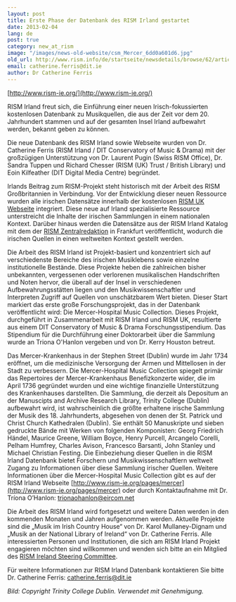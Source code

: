 ```yaml
---
layout: post
title: Erste Phase der Datenbank des RISM Irland gestartet
date: 2013-02-04
lang: de
post: true
category: new_at_rism
image: "/images/news-old-website/csm_Mercer_6dd0a601d6.jpg"
old_url: http://www.rism.info/de/startseite/newsdetails/browse/62/article/64/first-phase-of-the-rism-ireland-database-launched.html
email: catherine.ferris@dit.ie
author: Dr Catherine Ferris
---
```


[http://www.rism-ie.org/](http://www.rism-ie.org/)

RISM Irland freut sich, die Einführung einer neuen Irisch-fokussierten kostenlosen Datenbank zu Musikquellen, die aus der Zeit vor dem 20. Jahrhundert stammen und auf der gesamten Insel Irland aufbewahrt werden, bekannt geben zu können.

Die neue Datenbank des RISM Irland sowie Webseite wurden von Dr. Catherine Ferris (RISM Irland / DIT Conservatory of Music & Drama) mit der großzügigen Unterstützung von Dr. Laurent Pugin (Swiss RISM Office), Dr. Sandra Tuppen und Richard Chesser (RISM (UK) Trust / British Library) und Eoin Kilfeather (DIT Digital Media Centre) begründet.

Irlands Beitrag zum RISM-Projekt steht historisch mit der Arbeit des RISM Großbritannien in Verbindung. Vor der Entwicklung dieser neuen Ressource wurden alle irischen Datensätze innerhalb der kostenlosen [RISM UK Webseite](http://www.rism.org.uk/) integriert. Diese neue auf Irland spezialisierte Ressource unterstreicht die Inhalte der irischen Sammlungen in einem nationalen Kontext. Darüber hinaus werden die Datensätze aus der RISM Irland Katalog mit dem der [RISM Zentralredaktion](http://www.rism.info/) in Frankfurt veröffentlicht, wodurch die irischen Quellen in einen weltweiten Kontext gestellt werden.

Die Arbeit des RISM Irland ist Projekt-basiert und konzentriert sich auf verschiedenste Bereiche des irischen Musiklebens sowie einzelne institutionelle Bestände. Diese Projekte heben die zahlreichen bisher unbekannten, vergessenen oder verlorenen musikalischen Handschriften und Noten hervor, die überall auf der Insel in verschiedenen Aufbewahrungsstätten liegen und den Musikwissenschaftler und Interpreten Zugriff auf Quellen von unschätzbarem Wert bieten. Dieser Start markiert das erste große Forschungsprojekt, das in der Datenbank veröffentlicht wird: Die Mercer-Hospital Music Collection. Dieses Projekt, durchgeführt in Zusammenarbeit mit RISM Irland und RISM UK, resultierte aus einem DIT Conservatory of Music & Drama Forschungsstipendium. Das Stipendium für die Durchführung einer Doktorarbeit über die Sammlung wurde an Triona O'Hanlon vergeben und von Dr. Kerry Houston betreut.

Das Mercer-Krankenhaus in der Stephen Street (Dublin) wurde im Jahr 1734 eröffnet, um die medizinische Versorgung der Armen und Mittellosen in der Stadt zu verbessern. Die Mercer-Hospital Music Collection spiegelt primär das Repertoires der Mercer-Krankenhaus Benefizkonzerte wider, die im April 1736 gegründet wurden und eine wichtige finanzielle Unterstützung des Krankenhauses darstellten. Die Sammlung, die derzeit als Depositum an der Manuscipts and Archive Research Library, Trinity College (Dublin) aufbewahrt wird, ist wahrscheinlich die größte erhaltene irische Sammlung der Musik des 18. Jahrhunderts, abgesehen von denen der St. Patrick und Christ Church Kathedralen (Dublin). Sie enthält 50 Manuskripte und sieben gedruckte Bände mit Werken von folgenden Komponisten: Georg Friedrich Händel, Maurice Greene, William Boyce, Henry Purcell, Arcangelo Corelli, Pelham Humfrey, Charles Avison, Francesco Barsanti, John Stanley und Michael Christian Festing. Die Einbeziehung dieser Quellen in die RISM Irland Datenbank bietet Forschern und Musikwissenschaftlern weltweit Zugang zu Informationen über diese Sammlung irischer Quellen. Weitere Informationen über die Mercer-Hospital Music Collection gibt es auf der RISM Irland Webseite [http://www.rism-ie.org/pages/mercer](http://www.rism-ie.org/pages/mercer) oder durch Kontaktaufnahme mit Dr. Tríona O’Hanlon: [trionaohanlon@eircom.net](mailto:trionaohanlon@eircom.net)

Die Arbeit des RISM Irland wird fortgesetzt und weitere Daten werden in den kommenden Monaten und Jahren aufgenommen werden. Aktuelle Projekte sind die „Musik im Irish Country House“ von Dr. Karol Mullaney-Dignam und „Musik an der National Library of Ireland“ von Dr. Catherine Ferris. Alle interessierten Personen und Institutionen, die sich am RISM Irland Projekt engagieren möchten sind willkommen und wenden sich bitte an ein Mitglied des [RISM Ireland Steering Committee](http://www.rism-ie.org/pages/contact).

Für weitere Informationen zur RISM Irland Datenbank kontaktieren Sie bitte Dr. Catherine Ferris: [catherine.ferris@dit.ie](mailto:catherine.ferris@dit.ie)

_Bild: Copyright Trinity College Dublin. Verwendet mit Genehmigung._